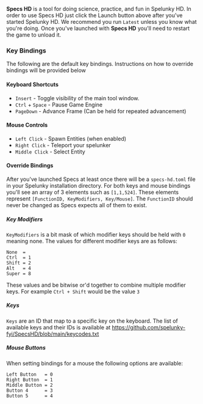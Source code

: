 **Specs HD** is a tool for doing science, practice, and fun in
Spelunky HD. In order to use Specs HD just click the Launch button above
after you've started Spelunky HD. We recommend you run `Latest`
unless you know what you're doing. Once you've launched with
**Specs HD** you'll need to restart the game to unload it.

### Key Bindings

The following are the default key bindings. Instructions on how to override bindings will be provided below

#### Keyboard Shortcuts

- `Insert` - Toggle visibility of the main tool window.
- `Ctrl` + `Space` - Pause Game Engine
- `PageDown` - Advance Frame (Can be held for repeated advancement)

#### Mouse Controls

- `Left Click` - Spawn Entities (when enabled)
- `Right Click` - Teleport your spelunker
- `Middle Click` - Select Entity

#### Override Bindings

After you've launched Specs at least once there will be a `specs-hd.toml` file in your Spelunky
installation directory. For both keys and mouse bindings you'll see an array of 3 elements such
as `[1,1,524]`. These elements represent `[FunctionID, KeyModifiers, Key/Mouse]`. The `FunctionID`
should never be changed as Specs expects all of them to exist.

##### Key Modifiers

`KeyModifiers` is a bit mask of which modifier keys should be held with `0` meaning none. The values for different modifier keys are as follows:

```
None  =
Ctrl  = 1
Shift = 2
Alt   = 4
Super = 8
```

These values and be bitwise or'd together to combine multiple modifier keys. For example `Ctrl + Shift` would be the value `3`

##### Keys

`Keys` are an ID that map to a specific key on the keyboard. The list of available keys and their IDs is available at https://github.com/spelunky-fyi/SpecsHD/blob/main/keycodes.txt

##### Mouse Buttons

When setting bindings for a mouse the following options are available:

```
Left Button   = 0
Right Button  = 1
Middle Button = 2
Button 4      = 3
Button 5      = 4
```
